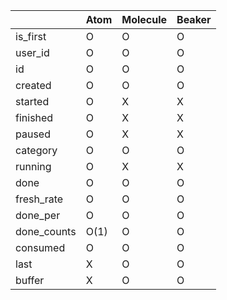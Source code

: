 |           |Atom | Molecule | Beaker|
|-----------|-----|----------|-------|
|is_first   |O    |O         |O      |
|user_id    |O    |O         |O      |
|id         |O    |O         |O      |
|created    |O    |O         |O      |
|started    |O    |X         |X      |
|finished   |O    |X         |X      |
|paused     |O    |X         |X      |
|category   |O    |O         |O      |
|running    |O    |X         |X      |
|done       |O    |O         |O      |
|fresh_rate |O    |O         |O      |
|done_per   |O    |O         |O      |
|done_counts|O(1) |O         |O      |
|consumed   |O    |O         |O      |
|last       |X    |O         |O      |
|buffer     |X    |O         |O      |

